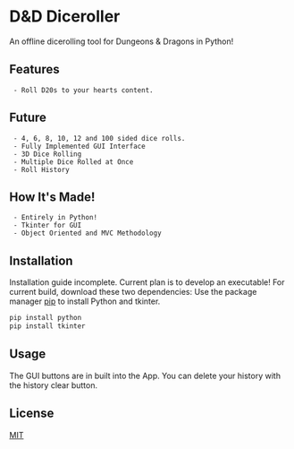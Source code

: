  # D&D Diceroller

 An offline dicerolling tool for Dungeons & Dragons in Python!

 ## Features

     - Roll D20s to your hearts content.

 ## Future

     - 4, 6, 8, 10, 12 and 100 sided dice rolls.
     - Fully Implemented GUI Interface
     - 3D Dice Rolling
     - Multiple Dice Rolled at Once
     - Roll History

 ## How It's Made!

     - Entirely in Python!
     - Tkinter for GUI
     - Object Oriented and MVC Methodology

 ## Installation

 Installation guide incomplete. Current plan is to develop an executable! For current build, download these two dependencies:
 Use the package manager [pip](https://pip.pypa.io/en/stable/) to install Python and tkinter.

 ```bash
 pip install python
 pip install tkinter
 ```

 ## Usage

 The GUI buttons are in built into the App. You can delete your history with the history clear button.


 ## License
 [MIT](https://choosealicense.com/licenses/mit/)
